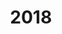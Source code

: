 ---
title: '2018'
countries:
- country: AUS
  indice: 0.4519146150295675
- country: AUT
  indice: 0.3846080254852128
- country: BEL
  indice: 0.44935857114575295
- country: CZE
  indice: 0.354252826979514
- country: DNK
  indice: 0.42235502146187215
- country: FIN
  indice: 0.4140562934210595
- country: FRA
  indice: 0.46378261406236987
- country: DEU
  indice: 0.3998288442948416
- country: GRC
  indice: 0.4316584732485027
- country: HUN
  indice: 0.37655924782670874
- country: ISL
  indice: 0.432071997182063
- country: IRL
  indice: 0.3684634237958268
- country: ITA
  indice: 0.41588122445437475
- country: JPN
  indice: 0.3878637297475409
- country: KOR
  indice: 0.35816176648432047
- country: LUX
  indice: 0.5529327055570145
- country: MEX
  indice: 0.3289216943492466
- country: NLD
  indice: 0.44643193928445657
- country: NZL
  indice: 0.4407285698674619
- country: NOR
  indice: 0.3989495515065264
- country: POL
  indice: 0.3405570148851619
- country: PRT
  indice: 0.40978405470572593
- country: SVK
  indice: 0.37643806526027884
- country: ESP
  indice: 0.412342784075492
- country: SWE
  indice: 0.4294835668048951
- country: CHE
  indice: 0.4111133475569129
- country: TUR
  indice: 0.31429752184347803
- country: GBR
  indice: 0.4817437227298475
- country: CHL
  indice: 0.39182903022361626
- country: CHN
  indice: 0.3416894316762761
- country: EST
  indice: 0.3948084145113557
- country: IDN
  indice: 0.2452394253191788
- country: RUS
  indice: 0.34777249734877813
- country: SVN
  indice: 0.3563160451779803
- country: ZAF
  indice: 0.41693232047489237
- country: EA
  indice: 0.42149968677101335
- country: EU
  indice: 0.4163919395081982
- country: USA
  indice: 0.47786100403041887
- country: ISR
  indice: 0.47429569932007315
- country: BRA
  indice: 0.416498853766131
- country: LVA
  indice: 0.4095814079253401
- country: CRI
  indice: 0.43321985561566184
- country: LTU
  indice: 0.3345698267019503
- country: COL
  indice: 0.3776769157667223
---